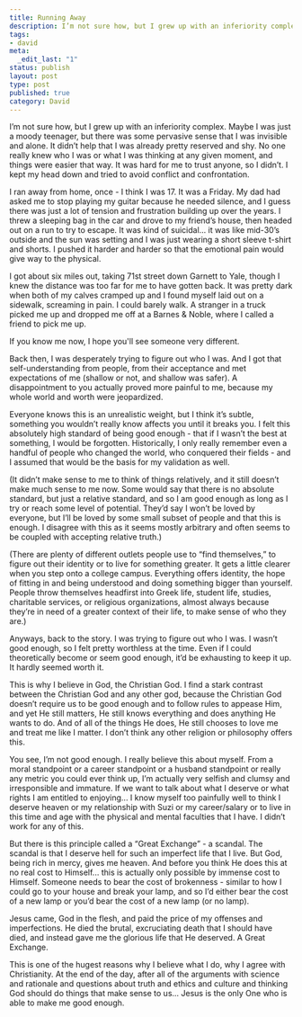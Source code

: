 ```yaml
--- 
title: Running Away
description: I’m not sure how, but I grew up with an inferiority complex. Maybe I was just a moody teenager, but there was some pervasive sense that I was invisible and alone. It didn’t help that I was already pretty reserved and shy. No one really knew who I was or what I was thinking at any given moment, and things were easier that way. It was hard for me to trust anyone, so I didn’t. I kept my head down and tried to avoid conflict and confrontation.
tags: 
- david
meta: 
  _edit_last: "1"
status: publish
layout: post
type: post
published: true
category: David
---
```

I’m not sure how, but I grew up with an inferiority complex. Maybe I was just a moody teenager, but there was some pervasive sense that I was invisible and alone. It didn’t help that I was already pretty reserved and shy. No one really knew who I was or what I was thinking at any given moment, and things were easier that way. It was hard for me to trust anyone, so I didn’t. I kept my head down and tried to avoid conflict and confrontation.

I ran away from home, once - I think I was 17. It was a Friday. My dad had asked me to stop playing my guitar because he needed silence, and I guess there was just a lot of tension and frustration building up over the years. I threw a sleeping bag in the car and drove to my friend’s house, then headed out on a run to try to escape. It was kind of suicidal... it was like mid-30’s outside and the sun was setting and I was just wearing a short sleeve t-shirt and shorts. I pushed it harder and harder so that the emotional pain would give way to the physical.

I got about six miles out, taking 71st street down Garnett to Yale, though I knew the distance was too far for me to have gotten back. It was pretty dark when both of my calves cramped up and I found myself laid out on a sidewalk, screaming in pain. I could barely walk. A stranger in a truck picked me up and dropped me off at a Barnes & Noble, where I called a friend to pick me up.

If you know me now, I hope you'll see someone very different.

Back then, I was desperately trying to figure out who I was. And I got that self-understanding from people, from their acceptance and met expectations of me (shallow or not, and shallow was safer). A disappointment to you actually proved more painful to me, because my whole world and worth were jeopardized.

Everyone knows this is an unrealistic weight, but I think it’s subtle, something you wouldn’t really know affects you until it breaks you. I felt this absolutely high standard of being good enough - that if I wasn’t the best at something, I would be forgotten. Historically, I only really remember even a handful of people who changed the world, who conquered their fields - and I assumed that would be the basis for my validation as well.

(It didn’t make sense to me to think of things relatively, and it still doesn’t make much sense to me now. Some would say that there is no absolute standard, but just a relative standard, and so I am good enough as long as I try or reach some level of potential. They’d say I won’t be loved by everyone, but I’ll be loved by some small subset of people and that this is enough. I disagree with this as it seems mostly arbitrary and often seems to be coupled with accepting relative truth.)

(There are plenty of different outlets people use to “find themselves,” to figure out their identity or to live for something greater. It gets a little clearer when you step onto a college campus. Everything offers identity, the hope of fitting in and being understood and doing something bigger than yourself. People throw themselves headfirst into Greek life, student life, studies, charitable services, or religious organizations, almost always because they’re in need of a greater context of their life, to make sense of who they are.)

Anyways, back to the story. I was trying to figure out who I was. I wasn’t good enough, so I felt pretty worthless at the time. Even if I could theoretically become or seem good enough, it’d be exhausting to keep it up. It hardly seemed worth it.

This is why I believe in God, the Christian God. I find a stark contrast between the Christian God and any other god, because the Christian God doesn’t require us to be good enough and to follow rules to appease Him, and yet He still matters, He still knows everything and does anything He wants to do. And of all of the things He does, He still chooses to love me and treat me like I matter. I don’t think any other religion or philosophy offers this.

You see, I’m not good enough. I really believe this about myself. From a moral standpoint or a career standpoint or a husband standpoint or really any metric you could ever think up, I’m actually very selfish and clumsy and irresponsible and immature. If we want to talk about what I deserve or what rights I am entitled to enjoying... I know myself too painfully well to think I deserve heaven or my relationship with Suzi or my career/salary or to live in this time and age with the physical and mental faculties that I have. I didn’t work for any of this.

But there is this principle called a “Great Exchange” - a scandal. The scandal is that I deserve hell for such an imperfect life that I live. But God, being rich in mercy, gives me heaven. And before you think He does this at no real cost to Himself... this is actually only possible by immense cost to Himself. Someone needs to bear the cost of brokenness - similar to how I could go to your house and break your lamp, and so I’d either bear the cost of a new lamp or you’d bear the cost of a new lamp (or no lamp).

Jesus came, God in the flesh, and paid the price of my offenses and imperfections. He died the brutal, excruciating death that I should have died, and instead gave me the glorious life that He deserved. A Great Exchange.

This is one of the hugest reasons why I believe what I do, why I agree with Christianity. At the end of the day, after all of the arguments with science and rationale and questions about truth and ethics and culture and thinking God should do things that make sense to us... Jesus is the only One who is able to make me good enough.
